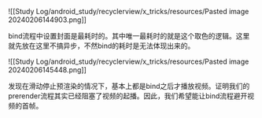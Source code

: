 ![[Study Log/android_study/recyclerview/x_tricks/resources/Pasted image 20240206144903.png]]

bind流程中设置封面是最耗时的。其中唯一最耗时的就是这个取色的逻辑。这里就先放在这里不搞异步，不然bind的耗时是无法体现出来的。

![[Study Log/android_study/recyclerview/x_tricks/resources/Pasted image 20240206145448.png]]

发现在滑动停止预渲染的情况下，基本上都是bind之后才播放视频。证明我们的prerender流程其实已经阻塞了视频的起播。因此，我们希望能让bind流程避开视频的首帧。